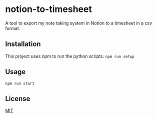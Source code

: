# notion-to-timesheet 
A tool to export my note taking system in Notion to a timesheet in a csv format.
## Installation
This project uses npm to run the python scripts.
```npm run setup``` 
## Usage
```npm run start```
## License
[MIT](https://choosealicense.com/licenses/mit/)